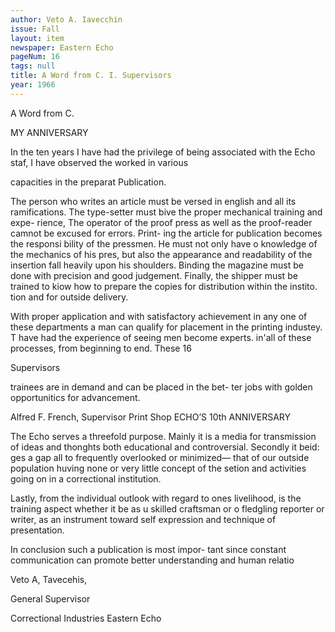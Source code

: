 ```yaml
---
author: Veto A. Iavecchin
issue: Fall
layout: item
newspaper: Eastern Echo
pageNum: 16
tags: null
title: A Word from C. I. Supervisors
year: 1966
---
```


A Word from C.

MY ANNIVERSARY

In the ten years I have had the privilege of being associated with the Echo staf, I have observed the worked in various

capacities in the preparat Publication.

The person who writes an article must be versed in english and all its ramifications. The type-setter must bive the proper mechanical training and expe- rience, The operator of the proof press as well as the proof-reader camnot be excused for errors. Print- ing the article for publication becomes the responsi bility of the pressmen. He must not only have o knowledge of the mechanics of his pres, but also the appearance and readability of the insertion fall heavily upon his shoulders. Binding the magazine must be done with precision and good judgement. Finally, the shipper must be trained to kiow how to prepare the copies for distribution within the instito. tion and for outside delivery.

With proper application and with satisfactory achievement in any one of these departments a man can qualify for placement in the printing industey. T have had the experience of seeing men become experts. in'all of these processes, from beginning to end. These 16

Supervisors

trainees are in demand and can be placed in the bet- ter jobs with golden opportunitics for advancement.

Alfred F. French, Supervisor Print Shop ECHO’S 10th ANNIVERSARY

The Echo serves a threefold purpose. Mainly it is a media for transmission of ideas and thonghts both educational and controversial. Secondly it beid: ges a gap all to frequently overlooked or minimized— that of our outside population huving none or very little concept of the setion and activities going on in a correctional institution.

Lastly, from the individual outlook with regard to ones livelihood, is the training aspect whether it be as u skilled craftsman or o fledgling reporter or writer, as an instrument toward self expression and technique of presentation.

In conclusion such a publication is most impor- tant since constant communication can promote better understanding and human relatio

Veto A, Tavecehis,

General Supervisor

Correctional Industries Eastern Echo